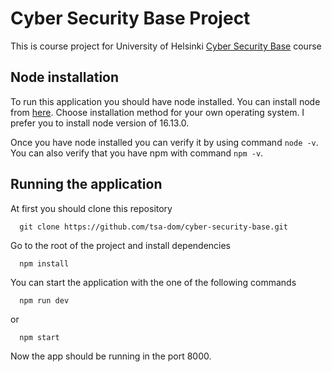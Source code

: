 # Cyber Security Base Project

This is course project for University of Helsinki [Cyber Security Base](https://cybersecuritybase.mooc.fi/module-3.1) course

## Node installation

To run this application you should have node installed. You can install node from [here](https://nodejs.org/en/download/). Choose installation method for your own operating system. I prefer you to install node version of 16.13.0.

Once you have node installed you can verify it by using command ```node -v```. You can also verify that you have npm with command ```npm -v```.

## Running the application

At first you should clone this repository
      
      git clone https://github.com/tsa-dom/cyber-security-base.git

Go to the root of the project and install dependencies

      npm install

You can start the application with the one of the following commands

      npm run dev

or

      npm start
      
Now the app should be running in the port 8000.
